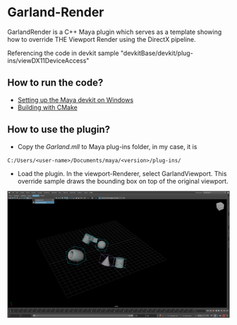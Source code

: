 # Garland-Render
GarlandRender is a C++ Maya plugin which serves as a template showing how to override THE Viewport Render using the DirectX pipeline. 

Referencing the code in devkit sample "devkitBase/devkit/plug-ins/viewDX11DeviceAccess"

## How to run the code?
- [Setting up the Maya devkit on Windows](https://help.autodesk.com/view/MAYAUL/2022/ENU/?guid=Maya_SDK_Setting_up_your_build_Windows_environment_64_bit_html)
- [Building with CMake](https://help.autodesk.com/view/MAYAUL/2022/ENU/?guid=Maya_SDK_SettingUpCMake_Building_with_cmake_html)

## How to use the plugin?
- Copy the *Garland.mll* to Maya plug-ins folder, in my case, it is 
```
C:/Users/<user-name>/Documents/maya/<version>/plug-ins/
```

- Load the plugin. In the viewport-Renderer, select GarlandViewport. This override sample draws the bounding box on top of the original viewport. 
<img src="usage.png" width="800">

